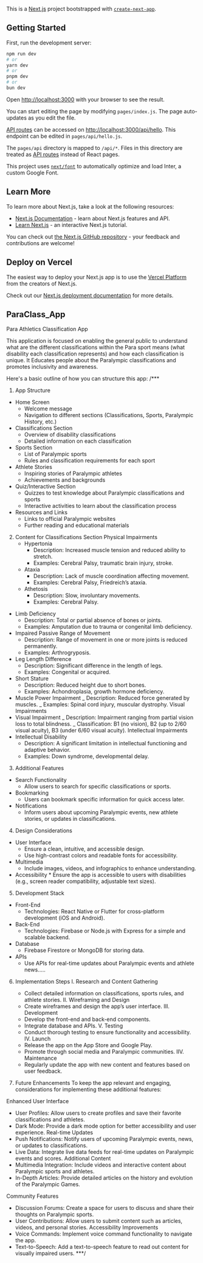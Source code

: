 This is a [Next.js](https://nextjs.org/) project bootstrapped with [`create-next-app`](https://github.com/vercel/next.js/tree/canary/packages/create-next-app).

## Getting Started

First, run the development server:

```bash
npm run dev
# or
yarn dev
# or
pnpm dev
# or
bun dev
```

Open [http://localhost:3000](http://localhost:3000) with your browser to see the result.

You can start editing the page by modifying `pages/index.js`. The page auto-updates as you edit the file.

[API routes](https://nextjs.org/docs/api-routes/introduction) can be accessed on [http://localhost:3000/api/hello](http://localhost:3000/api/hello). This endpoint can be edited in `pages/api/hello.js`.

The `pages/api` directory is mapped to `/api/*`. Files in this directory are treated as [API routes](https://nextjs.org/docs/api-routes/introduction) instead of React pages.

This project uses [`next/font`](https://nextjs.org/docs/basic-features/font-optimization) to automatically optimize and load Inter, a custom Google Font.

## Learn More

To learn more about Next.js, take a look at the following resources:

- [Next.js Documentation](https://nextjs.org/docs) - learn about Next.js features and API.
- [Learn Next.js](https://nextjs.org/learn) - an interactive Next.js tutorial.

You can check out [the Next.js GitHub repository](https://github.com/vercel/next.js/) - your feedback and contributions are welcome!

## Deploy on Vercel

The easiest way to deploy your Next.js app is to use the [Vercel Platform](https://vercel.com/new?utm_medium=default-template&filter=next.js&utm_source=create-next-app&utm_campaign=create-next-app-readme) from the creators of Next.js.

Check out our [Next.js deployment documentation](https://nextjs.org/docs/deployment) for more details.

## ParaClass_App

Para Athletics Classification App

This application is focused on enabling the general public to understand what are the different classifications within the Para sport means (what disability each classification represents) and how each classification is unique. It Educates people about the Paralympic classifications and promotes inclusivity and awareness.

Here's a basic outline of how you can structure this app: /\*\*\*

1. App Structure

- Home Screen
  - Welcome message
  - Navigation to different sections (Classifications, Sports, Paralympic History, etc.)
- Classifications Section
  - Overview of disability classifications
  - Detailed information on each classification
- Sports Section
  - List of Paralympic sports
  - Rules and classification requirements for each sport
- Athlete Stories
  - Inspiring stories of Paralympic athletes
  - Achievements and backgrounds
- Quiz/Interactive Section
  - Quizzes to test knowledge about Paralympic classifications and sports
  - Interactive activities to learn about the classification process
- Resources and Links
  - Links to official Paralympic websites
  - Further reading and educational materials

2. Content for Classifications Section
   Physical Impairments
   - Hypertonia
     - Description: Increased muscle tension and reduced ability to stretch.
     - Examples: Cerebral Palsy, traumatic brain injury, stroke.
   - Ataxia
     - Description: Lack of muscle coordination affecting movement.
     - Examples: Cerebral Palsy, Friedreich’s ataxia.
   - Athetosis
     - Description: Slow, involuntary movements.
     - Examples: Cerebral Palsy.

- Limb Deficiency
  - Description: Total or partial absence of bones or joints.
  - Examples: Amputation due to trauma or congenital limb deficiency.
- Impaired Passive Range of Movement
  - Description: Range of movement in one or more joints is reduced permanently.
  - Examples: Arthrogryposis.
- Leg Length Difference
  - Description: Significant difference in the length of legs.
  - Examples: Congenital or acquired.
- Short Stature
  - Description: Reduced height due to short bones.
  - Examples: Achondroplasia, growth hormone deficiency.
- Muscle Power Impairment
  _ Description: Reduced force generated by muscles.
  _ Examples: Spinal cord injury, muscular dystrophy.
  Visual Impairments
- Visual Impairment
  _ Description: Impairment ranging from partial vision loss to total blindness.
  _ Classification: B1 (no vision), B2 (up to 2/60 visual acuity), B3 (under 6/60 visual acuity).
  Intellectual Impairments
- Intellectual Disability
  - Description: A significant limitation in intellectual functioning and adaptive behavior.
  - Examples: Down syndrome, developmental delay.

3. Additional Features

- Search Functionality
  - Allow users to search for specific classifications or sports.
- Bookmarking
  - Users can bookmark specific information for quick access later.
- Notifications
  - Inform users about upcoming Paralympic events, new athlete stories, or updates in classifications.

4. Design Considerations

- User Interface
  - Ensure a clean, intuitive, and accessible design.
  - Use high-contrast colors and readable fonts for accessibility.
- Multimedia
  - Include images, videos, and infographics to enhance understanding.
- Accessibility \* Ensure the app is accessible to users with disabilities (e.g., screen reader compatibility, adjustable text sizes).

5. Development Stack

- Front-End
  - Technologies:
    React Native or Flutter for cross-platform development (iOS and Android).
- Back-End
  - Technologies:
    Firebase or Node.js with Express for a simple and scalable backend.
- Database
  - Firebase Firestore or MongoDB for storing data.
- APIs
  - Use APIs for real-time updates about Paralympic events and athlete news.....

6. Implementation Steps
   I. Research and Content Gathering

   - Collect detailed information on classifications, sports rules, and athlete stories.
     II. Wireframing and Design
   - Create wireframes and design the app’s user interface.
     III. Development
   - Develop the front-end and back-end components.
   - Integrate database and APIs.
     V. Testing
   - Conduct thorough testing to ensure functionality and accessibility.
     IV. Launch
   - Release the app on the App Store and Google Play.
   - Promote through social media and Paralympic communities.
     IIV. Maintenance
   - Regularly update the app with new content and features based on user feedback.

7. Future Enhancements
   To keep the app relevant and engaging, considerations for implementing these additional features:

Enhanced User Interface

- User Profiles:
  Allow users to create profiles and save their favorite classifications and athletes.
- Dark Mode:
  Provide a dark mode option for better accessibility and user experience.
  Real-time Updates
- Push Notifications:
  Notify users of upcoming Paralympic events, news, or updates to classifications.
- Live Data:
  Integrate live data feeds for real-time updates on Paralympic events and scores.
  Additional Content
- Multimedia Integration:
  Include videos and interactive content about Paralympic sports and athletes.
- In-Depth Articles:
  Provide detailed articles on the history and evolution of the Paralympic Games.

Community Features

- Discussion Forums:
  Create a space for users to discuss and share their thoughts on Paralympic sports.
- User Contributions:
  Allow users to submit content such as articles, videos, and personal stories.
  Accessibility Improvements
- Voice Commands:
  Implement voice command functionality to navigate the app.
- Text-to-Speech:
  Add a text-to-speech feature to read out content for visually impaired users.
  \*\*\*/
